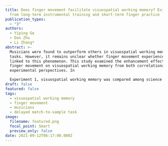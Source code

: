 ```yaml
---
title: Does finger movement facilitate visuospatial working memory? Evidences
  from long-term instrumental training and short-term finger practice
publication_types:
  - "3"
authors:
  - Yiping Ge
  - Dan Zhu
  - Li Zhang*
abstract: >-
  Musicians were found to outperform others in visuospatial working memory
  tasks. However, it remains unclear whether finger movement experience is
  linked to this phenomenon. This study examined the enhancement effect of
  finger movement on visuospatial working memory from both correlational and
  experimental perspectives. In

  Experiment 1, visuospatial working memory was compared among science undergraduates (n = 27), liberal arts undergraduates (n = 27) and experienced instrumentalists (n = 29). The result showed that after controlling fluid intelligence statistically, instrumentalists with long-term finger movement experience performed better in visuospatial working memory task than others. In Experiment 2, 67 non-musical undergraduates were randomly assigned into two groups. In the experimental group (n = 34), participants took part in a short-term finger movement practice. The results showed that participants with the assistance of finger movement responded more accurately in spatial delayed match-to-sample task than those without assistance of finger movement. In conclusion, the enhancement effect of finger movement on visuospatial working memory was supported from both long-term instrumental training and short-term finger 
draft: false
featured: false
tags:
  - visuospatial working memory
  - finger movement
  - musicians
  - delayed match-to-sample task
image:
  filename: featured.png
  focal_point: Smart
  preview_only: false
date: 2021-09-12T06:17:00.000Z
---
```

